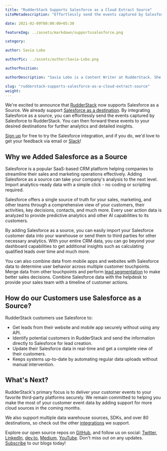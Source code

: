 ```yaml
---
title: "RudderStack Supports Salesforce as a Cloud Extract Source"
siteMetadescription: "Effortlessly send the events captured by Salesforce to RudderStack. RudderStack now supports Salesforce as a Source."

date: 2021-02-09T00:00:00+05:30

featureImg: ../assets/markdown/supportssalesforce.png

category:

author: Savia Lobo

authorPic: ../assets/author/Savia-Lobo.png

authorPosition:

authorDescription: "Savia Lobo is a Content Writer at RudderStack. She is a techie at heart and loves to stay up to date with tech happenings across the globe. If she is not writing or reading, you will find her singing and composing songs."

slug: "rudderstack-supports-salesforce-as-a-cloud-extract-source"
weight: 
---
```


We're excited to announce that [RudderStack](http://www.rudderstack.com) now supports Salesforce as a Source. We already support [Salesforce as a destination](https://rudderstack.com/integration/salesforce/). By integrating Salesforce as a source, you can effortlessly send the events captured by Salesforce to RudderStack. You can then forward these events to your desired destinations for further analytics and detailed insights.

[Sign up](https://app.rudderstack.com/signup) for free to try the Salesforce integration, and if you do, we'd love to get your feedback via email or [Slack](https://resources.rudderstack.com/join-rudderstack-slack)! 


## Why we Added Salesforce as a Source

Salesforce is a popular SaaS-based CRM platform helping companies to streamline their sales and marketing operations effectively. Adding Salesforce as a source can take your company's analysis to the next level. Import analytics-ready data with a simple click - no coding or scripting required.

Salesforce offers a single source of truth for your sales, marketing, and other teams through a comprehensive view of your customers, their activities, key decisions, contacts, and much more. Every user action data is analyzed to provide predictive analytics and other AI capabilities to its customers.

By adding Salesforce as a source, you can easily import your Salesforce customer data into your warehouse or send them to third parties for other necessary analytics. With your entire CRM data, you can go beyond your dashboard capabilities to get additional insights such as calculating qualified leads over time and much more. 

You can also combine data from mobile apps and websites with Salesforce data to determine user behavior across multiple customer touchpoints. Merge data from other touchpoints and perform [lead segmentation](https://www.salesforce.com/products/marketing-cloud/best-practices/email-audience-segmentation/) to make better sales decisions. Combine Salesforce data with the helpdesk to provide your sales team with a timeline of customer actions.   


## How do our Customers use Salesforce as a Source?

RudderStack customers use Salesforce to:



*   Get leads from their website and mobile app securely without using any API.
*   Identify potential customers in RudderStack and send the information directly to Salesforce for lead creation.
*   Update their Salesforce data in real-time and get a complete view of their customers.
*   Keeps systems up-to-date by automating regular data uploads without manual intervention. 


## What's Next?

RudderStack's primary focus is to deliver your customer events to your favorite third-party platforms securely. We remain committed to helping you make the most of your customer event data by adding support for more cloud sources in the coming months. 

We also support multiple data warehouse sources, SDKs, and over 80 destinations, so check out the other [integrations](https://rudderstack.com/integration/) we support. 

Explore our open source repos on [GitHub](https://github.com/rudderlabs), and follow us on social: [Twitter](https://twitter.com/RudderStack), [LinkedIn](https://www.linkedin.com/company/rudderlabs/), [dev.to](https://dev.to/rudderstack), [Medium](https://rudderstack.medium.com/), [YouTube](https://www.youtube.com/channel/UCgV-B77bV_-LOmKYHw8jvBw). Don't miss out on any updates. [Subscribe](https://rudderstack.com/blog/) to our blogs today!
